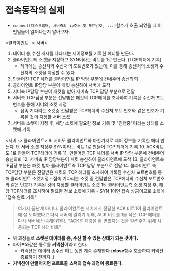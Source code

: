 # 접속동작의 실제
- `connect(디스크립터, 서버측의 ip주소 및 포트번호, ...)`함수가 호출 되었을 때 어떤일들이 일어나는지 알아보자.

<클라이언트 -> 서버>
1. 데이터 송,수신 개시를 나타내는 제어정보를 기록한 헤더를 만든다.
2. 클라이언트의 소켓을 지정하고 SYN이라는 비트를 1로 만든다. (TCP헤더에 기록)
    - 헤더에는 송신처와 수신처의 포트번호가 있는데, 이를 통해 송신처의 소켓과 수신처의 소켓을 지정할 수 있다.
3. 만들어진 TCP 헤더를 클라이언트 IP 담당 부분에 건네주어 송신의뢰
4. 클라이언트 IP담당 부분이 패킷 송신하여 서버에 도착
5. 서버측 IP담당 부분이 패킷을 받아 서버측 TCP 담당 부분으로 전달
6. 서버측 TCP담당 부분은 전달받은 패킷의 TCP헤더를 조사하여 기록된 수신처 포트번호를 통해 서버의 소켓 지정
   - 접속 기다리는 소켓중 전달받은 TCP헤더의 수신처 포트 번호와 같은 번호가 기록된 것이 지정할 서버 소켓
7. 서버측 소켓이 지정 후, 해당 소켓에 필요한 정보 기록 및 "진행중"이라는 상태를 소켓에 기록

<서버 -> 클라이언트>
8. 서버도 클라이언트와 마찬가지로 제어 정보를 기록한 헤더 만든다.
9. 서버 소켓 지정후 SYN이라는 비트 1로 만들어 TCP 헤더에 기록
10. ACK비트도 1로 만들어 TCP헤더에 기록
11. 만들어진 TCP 헤더를 서버 IP 담당 부분에 건네주어 송신의뢰
12. 서버측 IP 담당부분이 패킷 송신하여 클라이언트에 도착
13. 클라이언트측 IP담당 부분은 패킷 받아 클라이언트측 TCP 담당 부분으로 전달
14. 클라이언트 측 TCP담당 부분은 전달받은 패킷의 TCP 헤더를 조사하여 기록된 수신처 포트번호를 통해 클라이언트 소켓지정
    - 접속 기다리는 소켓 중 전달받은 TCP헤더의 수신처 포트번호와 같은 번호가 기록된 것이 지정할 클라이언트 소켓
15. 클라이언트측 소켓 지정 후, 해당 TCP헤더를 조사하여 필요한 정보 소켓에 기록
    - SYN 1이면 접속 성공이므로 소켓에 "접속 완료 기록"

> 여기서 끝난게 아니다. 클라이언트는 서버에서 전달한 ACK 비트1이 클라이언트에 잘 도착했다고 다시 서버에 알리기 위해, ACK 비트를 1을 적은 TCP 헤더를 다시 서버에 반송해야한다.
> "ACK은 패킷을 잘 받았다는 것을 알려주기 위해 사용되는 TCP 헤더 비트"

- 위 과정들로 **소켓은 데이터를 송, 수신 할 수 있는 상태가 되는 것이다.**
- 파이프와같은 통로를 **커넥션**이라고 한다.
  - 커넥션은 데이터 송수신 하는 동안 계속 존재한다.(**close**함수 호출하여 커넥션 종료하기 전까지..)
- **커넥션이 만들어지면 프로토콜 스택의 접속 과정이 종료된다.**